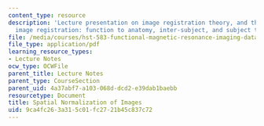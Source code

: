 ```yaml
---
content_type: resource
description: 'Lecture presentation on image registration theory, and three types of
  image registration: function to anatomy, inter-subject, and subject to atlas.'
file: /media/courses/hst-583-functional-magnetic-resonance-imaging-data-acquisition-and-analysis-fall-2008/9ca4fc263a315c01fc2721b45c837c72_1208_ms_norm.pdf
file_type: application/pdf
learning_resource_types:
- Lecture Notes
ocw_type: OCWFile
parent_title: Lecture Notes
parent_type: CourseSection
parent_uid: 4a37abf7-a103-068d-dcd2-e39dab1baebb
resourcetype: Document
title: Spatial Normalization of Images
uid: 9ca4fc26-3a31-5c01-fc27-21b45c837c72
---
```

